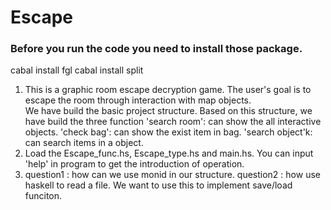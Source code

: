 # Escape

<!-- Instell the packages -->
<!-- It will take many times -->
### Before you run the code you need to install those package.
cabal install fgl
cabal install split

<!-- 1. A brief description of your project goals (you can take this from your project proposal), and your current progress toward achieving those goals.
     2. Instructions for how to run your project (e.g. which file to load in GHCi), including several example inputs, if applicable.
     3. In Milestone #1: a list of 2–4 design questions that you have about your project, that you would like to discuss during the workshop.
     4. the class. (You may also still want to include questions as part of this discussion, if there are aspects you’re unsure about.) -->

1. This is a graphic room escape decryption game. The user's goal is to escape the room through interaction with map objects.  
   We have build the basic project structure. Based on this structure, we have build the three function 
   'search room': can show the all interactive objects. 
   'check bag': can show the exist item in bag.
   'search object'k: can search items in a object.
2. Load the Escape_func.hs, Escape_type.hs and main.hs. You can input 'help' in program to get the introduction of operation.
3. question1 : how can we use monid in our structure. 
   question2 : how use haskell to read a file. We want to use this to implement save/load funciton. 
   
